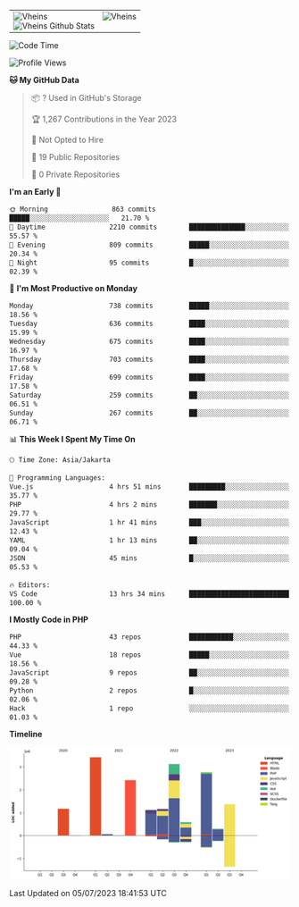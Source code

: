 <table>
  <tr>
    <td valign="top">
      <img src="https://github-readme-streak-stats.herokuapp.com/?user=Vheins&" alt="Vheins" /><br/>
      <img src="https://github-readme-stats.vercel.app/api?username=vheins&count_private=true&show_icons=true" alt="Vheins Github Stats">
    </td>
    <td valign="top">
      <img src="https://github-readme-stats.vercel.app/api/top-langs/?username=Vheins&count_private=true" alt="Vheins" /><br/>
    </td>
  </tr>
</table>

<!--START_SECTION:waka-->
![Code Time](http://img.shields.io/badge/Code%20Time-359%20hrs-blue)

![Profile Views](http://img.shields.io/badge/Profile%20Views-0-blue)

**🐱 My GitHub Data** 

> 📦 ? Used in GitHub's Storage 
 > 
> 🏆 1,267 Contributions in the Year 2023
 > 
> 🚫 Not Opted to Hire
 > 
> 📜 19 Public Repositories 
 > 
> 🔑 0 Private Repositories 
 > 
**I'm an Early 🐤** 

```text
🌞 Morning                863 commits         █████░░░░░░░░░░░░░░░░░░░░   21.70 % 
🌆 Daytime                2210 commits        ██████████████░░░░░░░░░░░   55.57 % 
🌃 Evening                809 commits         █████░░░░░░░░░░░░░░░░░░░░   20.34 % 
🌙 Night                  95 commits          █░░░░░░░░░░░░░░░░░░░░░░░░   02.39 % 
```
📅 **I'm Most Productive on Monday** 

```text
Monday                   738 commits         █████░░░░░░░░░░░░░░░░░░░░   18.56 % 
Tuesday                  636 commits         ████░░░░░░░░░░░░░░░░░░░░░   15.99 % 
Wednesday                675 commits         ████░░░░░░░░░░░░░░░░░░░░░   16.97 % 
Thursday                 703 commits         ████░░░░░░░░░░░░░░░░░░░░░   17.68 % 
Friday                   699 commits         ████░░░░░░░░░░░░░░░░░░░░░   17.58 % 
Saturday                 259 commits         ██░░░░░░░░░░░░░░░░░░░░░░░   06.51 % 
Sunday                   267 commits         ██░░░░░░░░░░░░░░░░░░░░░░░   06.71 % 
```


📊 **This Week I Spent My Time On** 

```text
🕑︎ Time Zone: Asia/Jakarta

💬 Programming Languages: 
Vue.js                   4 hrs 51 mins       █████████░░░░░░░░░░░░░░░░   35.77 % 
PHP                      4 hrs 2 mins        ███████░░░░░░░░░░░░░░░░░░   29.77 % 
JavaScript               1 hr 41 mins        ███░░░░░░░░░░░░░░░░░░░░░░   12.43 % 
YAML                     1 hr 13 mins        ██░░░░░░░░░░░░░░░░░░░░░░░   09.04 % 
JSON                     45 mins             █░░░░░░░░░░░░░░░░░░░░░░░░   05.53 % 

🔥 Editors: 
VS Code                  13 hrs 34 mins      █████████████████████████   100.00 % 
```

**I Mostly Code in PHP** 

```text
PHP                      43 repos            ███████████░░░░░░░░░░░░░░   44.33 % 
Vue                      18 repos            █████░░░░░░░░░░░░░░░░░░░░   18.56 % 
JavaScript               9 repos             ██░░░░░░░░░░░░░░░░░░░░░░░   09.28 % 
Python                   2 repos             █░░░░░░░░░░░░░░░░░░░░░░░░   02.06 % 
Hack                     1 repo              ░░░░░░░░░░░░░░░░░░░░░░░░░   01.03 % 
```



**Timeline**

![Lines of Code chart](https://raw.githubusercontent.com/vheins/vheins/main/assets/bar_graph.png)


 Last Updated on 05/07/2023 18:41:53 UTC
<!--END_SECTION:waka-->
